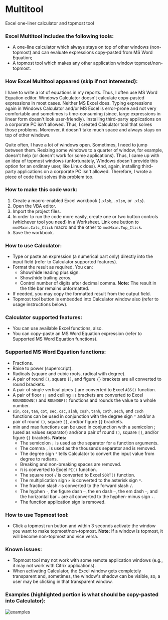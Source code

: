 # Multitool
Excel one-liner calculator and topmost tool

### Excel Multitool includes the following tools:
- A one-line calculator which always stays on top of other windows (non-topmost) and can evaluate expressions copy-pasted from MS Word Equation;
- A topmost tool which makes any other application window topmost/non-topmost.

### How Excel Multitool appeared (skip if not interested):
I have to write a lot of equations in my reports. Thus, I often use MS Word Equation editor. Windows Calculator doesn't calculate copy-pasted expressions in most cases. Neither MS Excel does. Typing expressions again in Windows Calculator and/or MS Excel is error-prone and not very comfortable and sometimes is time-consuming (since, large expressions in linear form doesn't look user-friendly). Installing third-party applications on a corporate PC isn't allowed. Thus, I created Calculator tool that solves those problems. Moreover, it doesn't take much space and always stays on top of other windows.

Quite often, I have a lot of windows open. Sometimes, I need to jump between them. Resizing some windows to a quarter of window, for example, doesn't help (or doesn't work for some applications). Thus, I came up with an idea of topmost windows (unfortunately, Windows doesn't provide this option for an ordinary user, like Linux does). And, again, installing third-party applications on a corporate PC isn't allowed. Therefore, I wrote a piece of code that solves this problem too.

### How to make this code work:
1. Create a macro-enabled Excel workbook (`.xlsb`, `.xlsm`, or `.xls`).
1. Open the VBA editor.
1. Import the project files.
1. In order to run the code more easily, create one or two button controls (whichever tool you need) in a Worksheet. Link one button to `modMain.Calc_Click` macro and the other to `modMain.Top_Click`.
1. Save the workbook.

### How to use Calculator:
- Type or paste an expression (a numerical part only) directly into the input field (refer to Calculator supported features).
- Format the result as required. You can:
  - Show/hide leading plus sign.
  - Show/hide trailing zeros.
  - Control number of digits after decimal comma.
    **Note:** The result in the title bar remains unformatted.
- If needed, you may copy the formatted result from the output field.
- Topmost tool button is embedded into Calculator window also (refer to usage instructions below).

### Calculator supported features:
- You can use available Excel functions, also.
- You can copy-paste an MS Word Equation expression (refer to Supported MS Word Equation functions).

### Supported MS Word Equation functions:
- Fractions.
- Raise to power (superscript).
- Radicals (square and cubic roots, radical with degree).
- A pair of round `()`, square `[]`, and figure `{}` brackets are all converted to round brackets.
- A pair of single vertical pipes `|` are converted to Excel `ABS()` function.
- A pair of floor `⌊⌋` and ceiling `⌈⌉` brackets are converted to Excel `ROUNDDOWN()` and `ROUNDUP()` functions and rounds the value to a whole number.
- `sin`, `cos`, `tan`, `cot`, `sec`, `csc`, `sinh`, `cosh`, `tanh`, `coth`, `sech`, and `csch` functions can be used in conjunction with the degree sign `°` and/or a pair of round `()`, square `[]`, and/or figure `{}` brackets.
- min and max functions can be used in conjunction with a semicolon ; (used as values separator) and/or a pair of round `()`, square `[]`, and/or figure `{}` brackets.
**Notes:**
  - The semicolon `;` is used as the separator for a function arguments.
  - The comma `,` is used as the thousands separator and is removed.
  - The degree sign `°` tells Calculator to convert the input value from degree to radians.
  - Breaking and non-breaking spaces are removed.
  - π is converted to Excel `PI()` function.
  - The square root `√` is converted to Excel `SQRT()` function.
  - The multiplication sign `×` is converted to the asterisk sign `*`.
  - The fraction slash `⁄` is converted to the forward slash `/`.
  - The hyphen `‐`, the figure dash `‒`, the en dash `–`, the em dash `—`, and the horizontal bar `―` are all converted to the hyphen-minus sign `-`.
  - The function application sign is removed.

### How to use Topmost tool:
- Click a topmost run button and within 3 seconds activate the window you want to make topmost/non-topmost.
  **Note:** If a window is topmost, it will become non-topmost and vice versa.

### Known issues:
- Topmost tool may not work with some remote application windows (e.g., it may not work with Citrix applications).
- When activating Calculator, the Excel window gets completely transparent and, sometimes, the window's shadow can be visible, so, a user may be clicking in that transparent window.

### Examples (highlighted portion is what should be copy-pasted into Calculator):
![examples](https://user-images.githubusercontent.com/18612775/209526584-48f653a0-0f0c-44ec-b8ac-740bbad392c3.png)
